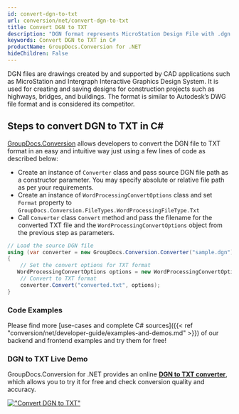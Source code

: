 ```yaml
---
id: convert-dgn-to-txt
url: conversion/net/convert-dgn-to-txt
title: Convert DGN to TXT
description: "DGN format represents MicroStation Design File with .dgn extension. Learn how to convert DGN to TXT file programmatically in C# language using GroupDocs.Conversion for .NET library."
keywords: Convert DGN to TXT in C#
productName: GroupDocs.Conversion for .NET
hideChildren: False
---
```


DGN files are drawings created by and supported by CAD applications such as MicroStation and Intergraph Interactive Graphics Design System. It is used for creating and saving designs for construction projects such as highways, bridges, and buildings. The format is similar to Autodesk’s DWG file format and is considered its competitor.

## Steps to convert DGN to TXT in C#

[GroupDocs.Conversion](https://products.groupdocs.com/conversion/net) allows developers to convert the DGN file to TXT format in an easy and intuitive way just using a few lines of code as described below:

* Create an instance of `Converter` class and pass source DGN file path as a constructor parameter. You may specify absolute or relative file path as per your requirements. 
* Create an instance of `WordProcessingConvertOptions` class and set `Format` property to `GroupDocs.Conversion.FileTypes.WordProcessingFileType.Txt`
* Call `Converter` class `Convert` method and pass the filename for the converted TXT file and the `WordProcessingConvertOptions` object from the previous step as parameters.

```csharp
// Load the source DGN file
using (var converter = new GroupDocs.Conversion.Converter("sample.dgn"))
{
    // Set the convert options for TXT format
   WordProcessingConvertOptions options = new WordProcessingConvertOptions { Format = GroupDocs.Conversion.FileTypes.WordProcessingFileType.Txt };
    // Convert to TXT format
    converter.Convert("converted.txt", options);
}
```

### Code Examples

Please find more [use-cases and complete C# sources]({{< ref "conversion/net/developer-guide/examples-and-demos.md" >}}) of our backend and frontend examples and try them for free!

### DGN to TXT Live Demo

GroupDocs.Conversion for .NET provides an online [**DGN to TXT converter**](https://products.groupdocs.app/conversion/dgn-to-txt), which allows you to try it for free and check conversion quality and accuracy.

[!["Convert DGN to TXT"](conversion/net/images/convert-to-txt/convert-dgn-to-txt.png)](https://products.groupdocs.app/conversion/dgn-to-txt)